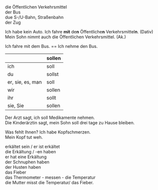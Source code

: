 die Öffentlichen Verkehrsmittel  
							der Bus  
							due S-/U-Bahn, Straßenbahn   
							der Zug

Ich habe kein Auto. Ich fahre **mit** de**n** Öffentliche**n** Verkehrsmittel**n**.  (Dativ)  
Mein Sohn nimmt auch die Öffentlichen Verkehrsmittel.  (Ak.)

Ich fahre mit dem Bus.   ==  Ich nehme den Bus.  

|                  | sollen |
| ---------------- | ------ |
| ich              | soll   |
| du               | sollst |
| er, sie, es, man | soll   |
| wir              | sollen |
| ihr              | sollt  |
| sie, Sie         | sollen |

Der Arzt sagt, ich soll Medikamente nehmen.  
Die Kinderärztin sagt, mein Sohn soll drei tage zu Hause bleiben.  

Was fehlt Ihnen?			Ich habe Kopfschmerzen.  
										Mein Kopf tut weh.

erkältet sein / er ist erkältet  
die Erkältung / -en haben    
er hat eine Erkältung  
der Schnuphen haben  
der Husten haben  
das Fieber  
das Thermometer - messen - die Temperatur  
die Mutter misst die Temperatur/ das Fieber.  
